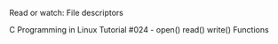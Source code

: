 Read or watch:
File descriptors

C Programming in Linux Tutorial #024 - open() read() write() Functions

